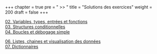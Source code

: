 +++
chapter = true
pre = " >> "
title = "Solutions des exercices"
weight = 200
draft = false
+++



[02. Variables, types, entrées et fonctions](./2_variables_types_entree_fn/)  
[03. Structures conditionnelles](./3_struct_cond/)  
[04. Boucles et débogage simple](./4_boucles_debogage/)


[06. Listes, chaines et visualisation des données](./6_listes_chaines_visualisation/)  
[07. Dictionnaires](./7_dictionnaires)    
<!--[08. Tableaux NumPy et droite de régression](./8_numpy_regression/)  

[09. Révision](./9_fichiers/)



[11. Fonctions personnalisées](./11_fonctions_perso)

-->

